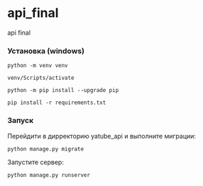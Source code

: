 # api_final
api final

### Установка (windows)
`python -m venv venv `

`venv/Scripts/activate `

`python -m pip install --upgrade pip `

`pip install -r requirements.txt `

### Запуск
Перейдити в дирректорию yatube_api и выполните миграции:

`python manage.py migrate `

Запустите сервер:

`python manage.py runserver`